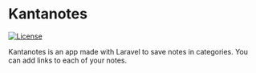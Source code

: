 # Kantanotes

[![License](https://poser.pugx.org/laravel/framework/license.svg)](https://packagist.org/packages/laravel/framework)

Kantanotes is an app made with Laravel to save notes in categories. You can add links to each of your notes.

